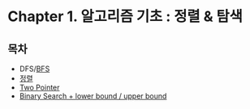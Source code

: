 # Chapter 1. 알고리즘 기초 : 정렬 & 탐색
## 목차
- DFS/[BFS](https://github.com/AAISSJ/AlgorithmStudy/tree/main/2024/Exhaustive%20Search/BFS)
- [정렬](https://github.com/AAISSJ/AlgorithmStudy/tree/main/2024/Sort)
- [Two Pointer](https://github.com/AAISSJ/AlgorithmStudy/tree/main/2024/Search/Two%20Pointer)
- [Binary Search + lower bound / upper bound](https://github.com/AAISSJ/AlgorithmStudy/tree/main/2024/Search/Binary%20Search)
